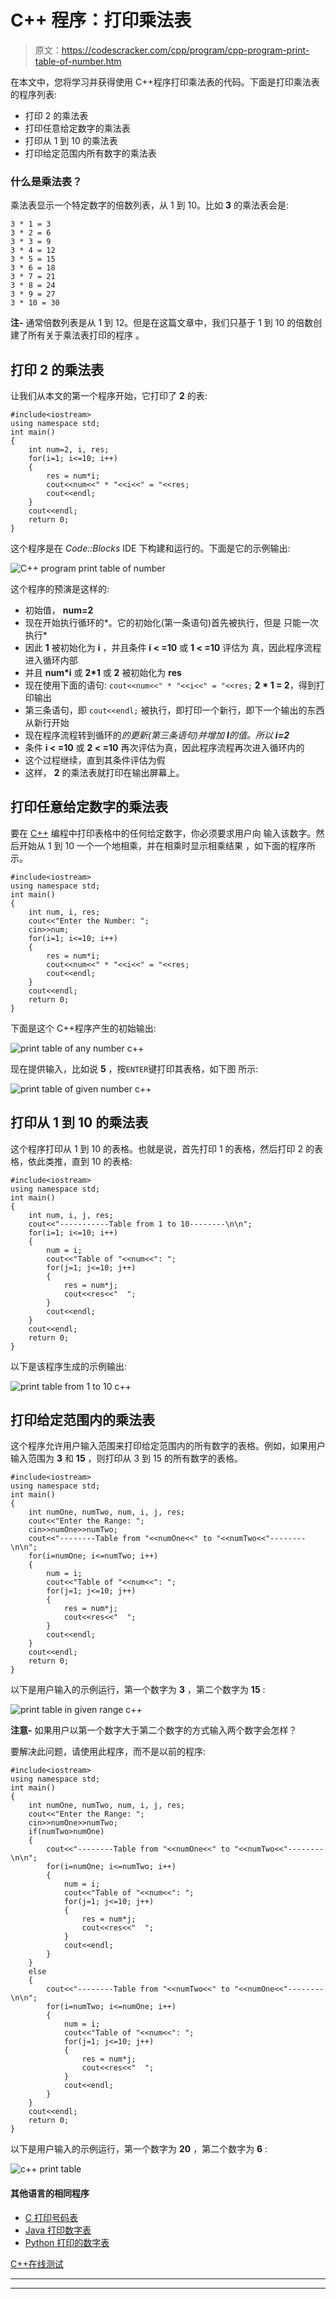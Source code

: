 # C++ 程序：打印乘法表

> 原文：<https://codescracker.com/cpp/program/cpp-program-print-table-of-number.htm>

在本文中，您将学习并获得使用 C++程序打印乘法表的代码。下面是打印乘法表的程序列表:

*   打印 2 的乘法表
*   打印任意给定数字的乘法表
*   打印从 1 到 10 的乘法表
*   打印给定范围内所有数字的乘法表

### 什么是乘法表？

乘法表显示一个特定数字的倍数列表，从 1 到 10。比如 **3** 的乘法表会是:

```
3 * 1 = 3
3 * 2 = 6
3 * 3 = 9
3 * 4 = 12
3 * 5 = 15
3 * 6 = 18
3 * 7 = 21
3 * 8 = 24
3 * 9 = 27
3 * 10 = 30
```

**注-** 通常倍数列表是从 1 到 12。但是在这篇文章中，我们只基于 1 到 10 的倍数创建了所有关于乘法表打印的程序 。

## 打印 2 的乘法表

让我们从本文的第一个程序开始，它打印了 **2** 的表:

```
#include<iostream>
using namespace std;
int main()
{
    int num=2, i, res;
    for(i=1; i<=10; i++)
    {
        res = num*i;
        cout<<num<<" * "<<i<<" = "<<res;
        cout<<endl;
    }
    cout<<endl;
    return 0;
}
```

这个程序是在 *Code::Blocks* IDE 下构建和运行的。下面是它的示例输出:

![C++ program print table of number](img/d65e052effc9a49d19b2ad2923c03000.png)

这个程序的预演是这样的:

*   初始值， **num=2**
*   现在开始执行循环的*。它的初始化(第一条语句)首先被执行，但是 只能一次执行*
*   因此 **1** 被初始化为 **i** ，并且条件 **i < =10** 或 **1 < =10** 评估为 真，因此程序流程进入循环内部
*   并且 **num*i** 或 **2*1** 或 **2** 被初始化为 **res**
*   现在使用下面的语句:
    `cout<<num<<" * "<<i<<" = "<<res;`
    **2 * 1 = 2**，得到打印输出
*   第三条语句，即
    `cout<<endl;`
    被执行，即打印一个新行，即下一个输出的东西从新行开始
*   现在程序流程转到循环的*的更新(第三条语句)并增加 **I**的值。所以 **i=2***
*   条件 **i < =10** 或 **2 < =10** 再次评估为真，因此程序流程再次进入循环内的
*   这个过程继续，直到其条件评估为假
*   这样， **2** 的乘法表就打印在输出屏幕上。

## 打印任意给定数字的乘法表

要在 [C++](/cpp/index.htm) 编程中打印表格中的任何给定数字，你必须要求用户向 输入该数字。然后开始从 1 到 10 一个一个地相乘，并在相乘时显示相乘结果 ，如下面的程序所示。

```
#include<iostream>
using namespace std;
int main()
{
    int num, i, res;
    cout<<"Enter the Number: ";
    cin>>num;
    for(i=1; i<=10; i++)
    {
        res = num*i;
        cout<<num<<" * "<<i<<" = "<<res;
        cout<<endl;
    }
    cout<<endl;
    return 0;
}
```

下面是这个 C++程序产生的初始输出:

![print table of any number c++](img/e592dd71c93d974ee9c0e945f755176e.png)

现在提供输入，比如说 **5** ，按`ENTER`键打印其表格，如下图 所示:

![print table of given number c++](img/41fbe71669787a58abfb7487332732b6.png)

## 打印从 1 到 10 的乘法表

这个程序打印从 1 到 10 的表格。也就是说，首先打印 1 的表格，然后打印 2 的表格，依此类推，直到 10 的表格:

```
#include<iostream>
using namespace std;
int main()
{
    int num, i, j, res;
    cout<<"-----------Table from 1 to 10--------\n\n";
    for(i=1; i<=10; i++)
    {
        num = i;
        cout<<"Table of "<<num<<": ";
        for(j=1; j<=10; j++)
        {
            res = num*j;
            cout<<res<<"  ";
        }
        cout<<endl;
    }
    cout<<endl;
    return 0;
}
```

以下是该程序生成的示例输出:

![print table from 1 to 10 c++](img/8fb7d25afb9d8b480f9bba7b05835f21.png)

## 打印给定范围内的乘法表

这个程序允许用户输入范围来打印给定范围内的所有数字的表格。例如，如果用户输入范围为 **3** 和 **15** ，则打印从 3 到 15 的所有数字的表格。

```
#include<iostream>
using namespace std;
int main()
{
    int numOne, numTwo, num, i, j, res;
    cout<<"Enter the Range: ";
    cin>>numOne>>numTwo;
    cout<<"--------Table from "<<numOne<<" to "<<numTwo<<"--------\n\n";
    for(i=numOne; i<=numTwo; i++)
    {
        num = i;
        cout<<"Table of "<<num<<": ";
        for(j=1; j<=10; j++)
        {
            res = num*j;
            cout<<res<<"  ";
        }
        cout<<endl;
    }
    cout<<endl;
    return 0;
}
```

以下是用户输入的示例运行，第一个数字为 **3** ，第二个数字为 **15** :

![print table in given range c++](img/a2c8ccdb762836b3edf12e7c37b5310f.png)

**注意-** 如果用户以第一个数字大于第二个数字的方式输入两个数字会怎样？

要解决此问题，请使用此程序，而不是以前的程序:

```
#include<iostream>
using namespace std;
int main()
{
    int numOne, numTwo, num, i, j, res;
    cout<<"Enter the Range: ";
    cin>>numOne>>numTwo;
    if(numTwo>numOne)
    {
        cout<<"--------Table from "<<numOne<<" to "<<numTwo<<"--------\n\n";
        for(i=numOne; i<=numTwo; i++)
        {
            num = i;
            cout<<"Table of "<<num<<": ";
            for(j=1; j<=10; j++)
            {
                res = num*j;
                cout<<res<<"  ";
            }
            cout<<endl;
        }
    }
    else
    {
        cout<<"--------Table from "<<numTwo<<" to "<<numOne<<"--------\n\n";
        for(i=numTwo; i<=numOne; i++)
        {
            num = i;
            cout<<"Table of "<<num<<": ";
            for(j=1; j<=10; j++)
            {
                res = num*j;
                cout<<res<<"  ";
            }
            cout<<endl;
        }
    }
    cout<<endl;
    return 0;
}
```

以下是用户输入的示例运行，第一个数字为 **20** ，第二个数字为 **6** :

![c++ print table](img/9e2b891f6aef70d5831c26de393ed6b7.png)

#### 其他语言的相同程序

*   [C 打印号码表](/c/program/c-program-print-table-of-number.htm)
*   [Java 打印数字表](/java/program/java-program-print-table-of-number.htm)
*   [Python 打印的数字表](/python/program/python-program-print-multiplication-table.htm)

[C++在线测试](/exam/showtest.php?subid=3)

* * *

* * *